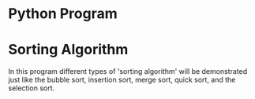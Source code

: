 # Python Program
# Sorting Algorithm

In this program different types of 'sorting algorithm' will be demonstrated just like the bubble sort, insertion sort, merge sort, quick sort, and the selection sort.
